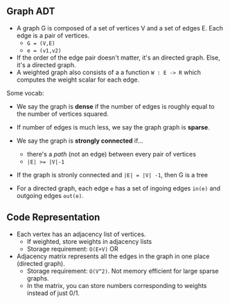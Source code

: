 ## Graph ADT
- A graph G is composed of a set of vertices V and a set of edges E. Each edge is a pair of vertices.
	- `G = (V,E)`
	- `e = (v1,v2)`
- If the order of the edge pair doesn't matter, it's an directed graph. Else, it's a directed graph. 
- A weighted graph also consists of a a function `W : E -> R` which computes the weight scalar for each edge. 

Some vocab:
- We say the graph is **dense** if the number of edges is roughly equal to the number of vertices squared. 
- If number of edges is much less, we say the graph graph is **sparse**. 
- We say the graph is **strongly connected** if...
	- there's a *path* (not an edge) between every pair of vertices 
	- `|E| >= |V|-1`
- If the graph is stronly connected and `|E| = |V| -1`, then G is a tree

- For a directed graph, each edge `e` has a set of ingoing edges `in(e)` and outgoing edges `out(e)`. 

## Code Representation
- Each vertex has an adjacency list of vertices. 
	- If weighted, store weights in adjacency lists
	- Storage requirement: `O(E+V)`
OR
- Adjacency matrix represents all the edges in the graph in one place (directed graph).
	- Storage requirement: `O(V^2)`. Not memory efficient for large sparse graphs. 
	- In the matrix, you can store numbers corresponding to weights instead of just 0/1. 